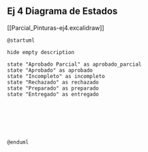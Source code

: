 
## Ej 4 Diagrama de Estados

[[Parcial_Pinturas-ej4.excalidraw]]

```plantuml
@startuml

hide empty description

state "Aprobado Parcial" as aprobado_parcial
state "Aprobado" as aprobado
state "Incompleto" as incompleto 
state "Rechazado" as rechazado
state "Preparado" as preparado
state "Entregado" as entregado







@enduml
```
